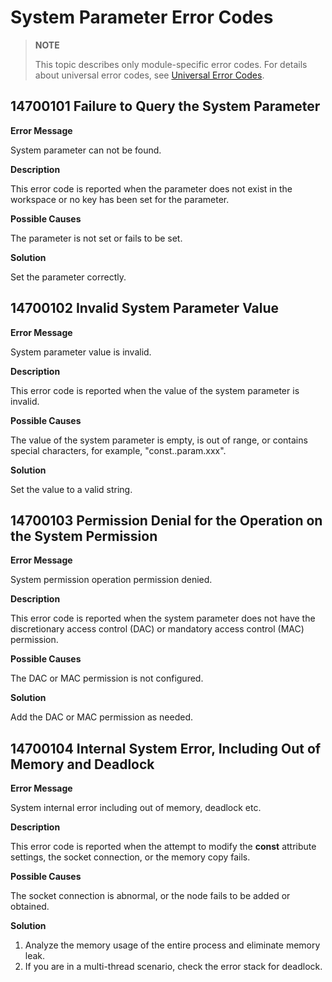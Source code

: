 # System Parameter Error Codes

> **NOTE**
>
> This topic describes only module-specific error codes. For details about universal error codes, see [Universal Error Codes](errorcode-universal.md).

## 14700101 Failure to Query the System Parameter

**Error Message**

System parameter can not be found.

**Description**

This error code is reported when the parameter does not exist in the workspace or no key has been set for the parameter.

**Possible Causes**

The parameter is not set or fails to be set.

**Solution**

Set the parameter correctly.

## 14700102 Invalid System Parameter Value

**Error Message**

System parameter value is invalid.

**Description**

This error code is reported when the value of the system parameter is invalid.

**Possible Causes**

The value of the system parameter is empty, is out of range, or contains special characters, for example, "const..param.xxx".

**Solution**

Set the value to a valid string.

## 14700103 Permission Denial for the Operation on the System Permission

**Error Message**

System permission operation permission denied.

**Description**

This error code is reported when the system parameter does not have the discretionary access control (DAC) or mandatory access control (MAC) permission.

**Possible Causes**

The DAC or MAC permission is not configured.

**Solution**

Add the DAC or MAC permission as needed.

## 14700104 Internal System Error, Including Out of Memory and Deadlock

**Error Message**

System internal error including out of memory, deadlock etc.

**Description**

This error code is reported when the attempt to modify the **const** attribute settings, the socket connection, or the memory copy fails.

**Possible Causes**

The socket connection is abnormal, or the node fails to be added or obtained.

**Solution**

1. Analyze the memory usage of the entire process and eliminate memory leak.
2. If you are in a multi-thread scenario, check the error stack for deadlock.
